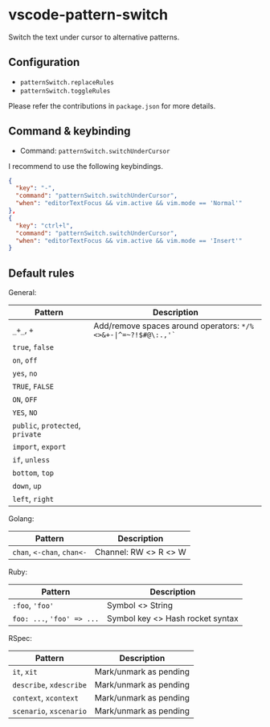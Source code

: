 # vscode-pattern-switch

Switch the text under cursor to alternative patterns.

## Configuration

- `patternSwitch.replaceRules`
- `patternSwitch.toggleRules`

Please refer the contributions in `package.json` for more details.

## Command & keybinding

- Command: `patternSwitch.switchUnderCursor`

I recommend to use the following keybindings.

```json
{
  "key": "-",
  "command": "patternSwitch.switchUnderCursor",
  "when": "editorTextFocus && vim.active && vim.mode == 'Normal'"
},
{
  "key": "ctrl+l",
  "command": "patternSwitch.switchUnderCursor",
  "when": "editorTextFocus && vim.active && vim.mode == 'Insert'"
}
```

## Default rules

General:

| Pattern | Description |
|---|---|
| `_+_`, `+` | Add/remove spaces around operators: <code>&ast;&sol;&percnt;&lt;&gt;&amp;&plus;&#x2D;&vert;&Hat;&equals;&#x7E;&quest;&excl;&dollar;&num;&commat;&bsol;&colon;&period;&comma;&apos;&grave;</code> |
| `true`, `false` | |
| `on`, `off` | |
| `yes`, `no` | |
| `TRUE`, `FALSE` | |
| `ON`, `OFF` | |
| `YES`, `NO` | |
| `public`, `protected`, `private` | |
| `import`, `export` | |
| `if`, `unless` | |
| `bottom`, `top` | |
| `down`, `up` | |
| `left`, `right` | |

Golang:

| Pattern | Description |
|---|---|
| `chan`, `<-chan`, `chan<-` | Channel: RW <> R <> W |

Ruby:

| Pattern | Description |
|---|---|
| `:foo`, `'foo'` | Symbol <> String |
| `foo: ...`, `'foo' => ...` | Symbol key <> Hash rocket syntax |

RSpec:

| Pattern | Description |
|---|---|
| `it`, `xit` | Mark/unmark as pending |
| `describe`, `xdescribe` | Mark/unmark as pending |
| `context`, `xcontext` | Mark/unmark as pending |
| `scenario`, `xscenario` | Mark/unmark as pending |
